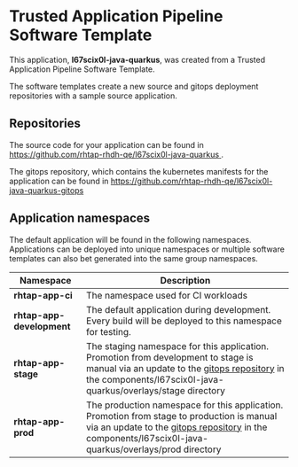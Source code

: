 # Trusted Application Pipeline Software Template

This application, **l67scix0l-java-quarkus**, was created from a Trusted Application Pipeline Software Template.

The software templates create a new source and gitops deployment repositories with a sample source application. 

## Repositories

The source code for your application can be found in [https://github.com/rhtap-rhdh-qe/l67scix0l-java-quarkus ](https://github.com/rhtap-rhdh-qe/l67scix0l-java-quarkus ).
 
The gitops repository, which contains the kubernetes manifests for the application can be found in 
[https://github.com/rhtap-rhdh-qe/l67scix0l-java-quarkus-gitops ](https://github.com/rhtap-rhdh-qe/l67scix0l-java-quarkus-gitops ) 

## Application namespaces 

The default application will be found in the following namespaces. Applications can be deployed into unique namespaces or multiple software templates can also bet generated into the same group namespaces.  

|  Namespace   |  Description   |  
| -------- | -------- |
| **rhtap-app-ci** | The namespace used for CI workloads |
| **rhtap-app-development** | The default application during development. Every build will be deployed to this namespace for testing. |
| **rhtap-app-stage** | The staging namespace for this application. Promotion from development to stage is manual via an update to the [gitops repository](https://github.com/rhtap-rhdh-qe/l67scix0l-java-quarkus-gitops ) in the components/l67scix0l-java-quarkus/overlays/stage directory |
| **rhtap-app-prod** | The production namespace for this application. Promotion from stage to production is manual via an update to the [gitops repository](https://github.com/rhtap-rhdh-qe/l67scix0l-java-quarkus-gitops ) in the components/l67scix0l-java-quarkus/overlays/prod directory |